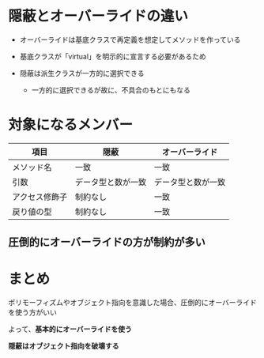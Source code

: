 # 隠蔽とオーバーライドの違い
- オーバーライドは基底クラスで再定義を想定してメソッドを作っている
 - 基底クラスが「virtual」を明示的に宣言する必要があるため

- 隠蔽は派生クラスが一方的に選択できる
  - 一方的に選択できるが故に、不具合のもとにもなる

# 対象になるメンバー

| 項目      | 隠蔽        | オーバーライド   | 
|---------|-----------|-----------| 
| メソッド名   | 一致        | 一致        | 
| 引数      | データ型と数が一致 | データ型と数が一致 | 
| アクセス修飾子 | 制約なし      | 一致        | 
| 戻り値の型   | 制約なし      | 一致        | 


## 圧倒的にオーバーライドの方が制約が多い

# まとめ

ポリモーフィズムやオブジェクト指向を意識した場合、圧倒的にオーバーライドを使う方がいい

よって、**基本的にオーバーライドを使う**

**隠蔽はオブジェクト指向を破壊する**
